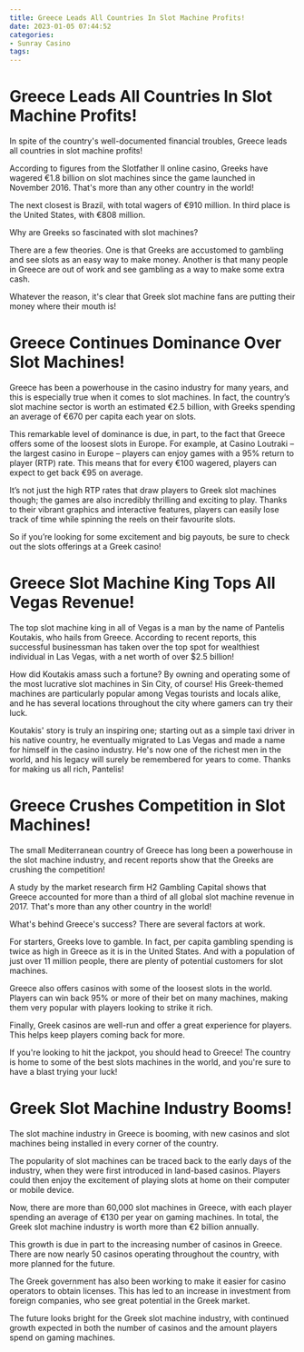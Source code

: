 ```yaml
---
title: Greece Leads All Countries In Slot Machine Profits!
date: 2023-01-05 07:44:52
categories:
- Sunray Casino
tags:
---
```



#  Greece Leads All Countries In Slot Machine Profits!

In spite of the country's well-documented financial troubles, Greece leads all countries in slot machine profits!

According to figures from the Slotfather II online casino, Greeks have wagered €1.8 billion on slot machines since the game launched in November 2016. That's more than any other country in the world!

The next closest is Brazil, with total wagers of €910 million. In third place is the United States, with €808 million.

Why are Greeks so fascinated with slot machines?

There are a few theories. One is that Greeks are accustomed to gambling and see slots as an easy way to make money. Another is that many people in Greece are out of work and see gambling as a way to make some extra cash.

Whatever the reason, it's clear that Greek slot machine fans are putting their money where their mouth is!

#  Greece Continues Dominance Over Slot Machines!

Greece has been a powerhouse in the casino industry for many years, and this is especially true when it comes to slot machines. In fact, the country’s slot machine sector is worth an estimated €2.5 billion, with Greeks spending an average of €670 per capita each year on slots.

This remarkable level of dominance is due, in part, to the fact that Greece offers some of the loosest slots in Europe. For example, at Casino Loutraki – the largest casino in Europe – players can enjoy games with a 95% return to player (RTP) rate. This means that for every €100 wagered, players can expect to get back €95 on average.

It’s not just the high RTP rates that draw players to Greek slot machines though; the games are also incredibly thrilling and exciting to play. Thanks to their vibrant graphics and interactive features, players can easily lose track of time while spinning the reels on their favourite slots.

So if you’re looking for some excitement and big payouts, be sure to check out the slots offerings at a Greek casino!

#  Greece Slot Machine King Tops All Vegas Revenue!

The top slot machine king in all of Vegas is a man by the name of Pantelis Koutakis, who hails from Greece. According to recent reports, this successful businessman has taken over the top spot for wealthiest individual in Las Vegas, with a net worth of over $2.5 billion!

How did Koutakis amass such a fortune? By owning and operating some of the most lucrative slot machines in Sin City, of course! His Greek-themed machines are particularly popular among Vegas tourists and locals alike, and he has several locations throughout the city where gamers can try their luck.

Koutakis' story is truly an inspiring one; starting out as a simple taxi driver in his native country, he eventually migrated to Las Vegas and made a name for himself in the casino industry. He's now one of the richest men in the world, and his legacy will surely be remembered for years to come. Thanks for making us all rich, Pantelis!

#  Greece Crushes Competition in Slot Machines!

The small Mediterranean country of Greece has long been a powerhouse in the slot machine industry, and recent reports show that the Greeks are crushing the competition!

A study by the market research firm H2 Gambling Capital shows that Greece accounted for more than a third of all global slot machine revenue in 2017. That's more than any other country in the world!

What's behind Greece's success? There are several factors at work.

For starters, Greeks love to gamble. In fact, per capita gambling spending is twice as high in Greece as it is in the United States. And with a population of just over 11 million people, there are plenty of potential customers for slot machines.

Greece also offers casinos with some of the loosest slots in the world. Players can win back 95% or more of their bet on many machines, making them very popular with players looking to strike it rich.

Finally, Greek casinos are well-run and offer a great experience for players. This helps keep players coming back for more.

If you're looking to hit the jackpot, you should head to Greece! The country is home to some of the best slots machines in the world, and you're sure to have a blast trying your luck!

#  Greek Slot Machine Industry Booms!

Τhe slot machine industry in Greece is booming, with new casinos and slot machines being installed in every corner of the country.

The popularity of slot machines can be traced back to the early days of the industry, when they were first introduced in land-based casinos. Players could then enjoy the excitement of playing slots at home on their computer or mobile device.

Now, there are more than 60,000 slot machines in Greece, with each player spending an average of €130 per year on gaming machines. In total, the Greek slot machine industry is worth more than €2 billion annually.

This growth is due in part to the increasing number of casinos in Greece. There are now nearly 50 casinos operating throughout the country, with more planned for the future.

The Greek government has also been working to make it easier for casino operators to obtain licenses. This has led to an increase in investment from foreign companies, who see great potential in the Greek market.

The future looks bright for the Greek slot machine industry, with continued growth expected in both the number of casinos and the amount players spend on gaming machines.